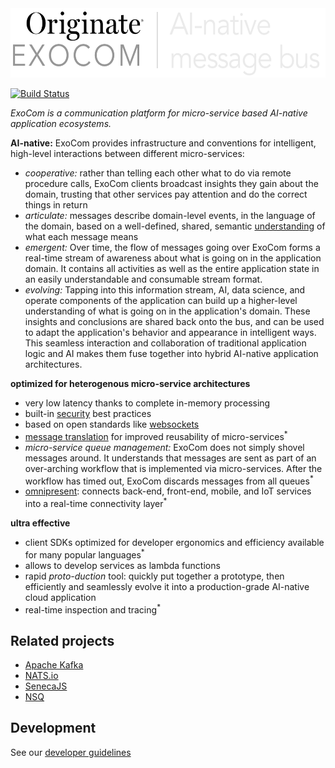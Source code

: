 <img src="documentation/logo.png" width="568" height="111" alt="logo">

[![Build Status](https://travis-ci.org/Originate/exocom.svg?branch=master)](https://travis-ci.org/Originate/exocom)

_ExoCom is a communication platform for micro-service based AI-native application ecosystems._

__AI-native:__
ExoCom provides infrastructure and conventions
for intelligent, high-level interactions between different micro-services:
- _cooperative:_ rather than telling each other what to do via remote procedure calls,
  ExoCom clients broadcast insights they gain about the domain,
  trusting that other services pay attention and do the correct things in return
- _articulate:_ messages describe domain-level events,
  in the language of the domain,
  based on a well-defined, shared, semantic
  [understanding](documentation/taxonomy.md) of what each message means
- _emergent:_ Over time, the flow of messages going over ExoCom
  forms a real-time stream of awareness
  about what is going on in the application domain.
  It contains all activities as well as the entire application state
  in an easily understandable and consumable stream format.
- _evolving:_ Tapping into this information stream,
  AI, data science, and operate components of the application
  can build up a higher-level understanding of what is going on in the application's domain.
  These insights and conclusions are shared back onto the bus,
  and can be used to adapt the application's behavior and appearance in intelligent ways.
  This seamless interaction and collaboration
  of traditional application logic and AI makes them fuse together into
  hybrid AI-native application architectures.

__optimized for heterogenous micro-service architectures__
- very low latency thanks to complete in-memory processing
- built-in [security](documentation/security.md) best practices
- based on open standards like [websockets](https://tools.ietf.org/html/rfc6455)
- [message translation](documentation/message_translation.md)
  for improved reusability of micro-services<sup>*</sup>
- _micro-service queue management:_ ExoCom does not simply shovel messages around.
  It understands that messages are sent as part of an over-arching workflow
  that is implemented via micro-services.
  After the workflow has timed out,
  ExoCom discards messages from all queues<sup>*</sup>
- [omnipresent](frontend_bridge.md): connects back-end, front-end,
  mobile, and IoT services into a real-time connectivity layer<sup>*</sup>

__ultra effective__
- client SDKs optimized for developer ergonomics and efficiency
  available for many popular languages<sup>*</sup>
- allows to develop services as lambda functions
- rapid _proto-duction_ tool:
  quickly put together a prototype,
  then efficiently and seamlessly evolve it
  into a production-grade AI-native cloud application
- real-time inspection and tracing<sup>*</sup>


## Related projects
- [Apache Kafka](https://kafka.apache.org)
- [NATS.io](http://nats.io)
- [SenecaJS](http://senecajs.org)
- [NSQ](http://nsq.io)


## Development

See our [developer guidelines](CONTRIBUTING.md)
